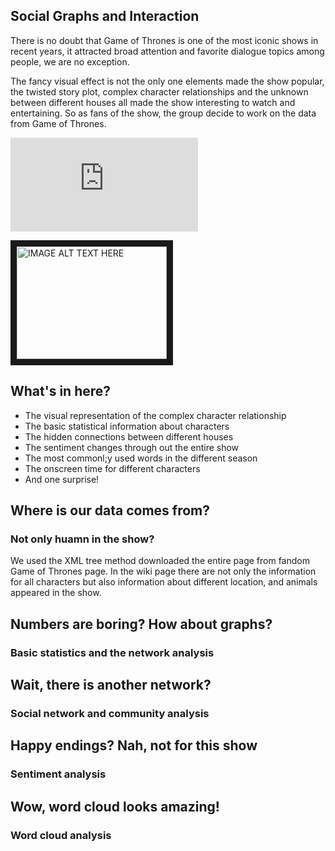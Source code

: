 ## Social Graphs and Interaction

There is no doubt that Game of Thrones is one of the most iconic shows in recent years, it attracted broad attention and favorite dialogue topics among people, we are no exception. 

The fancy visual effect is not the only one elements made the show popular, the twisted story plot, complex character relationships and the unknown between different houses all made the show interesting to watch and entertaining. So as fans of the show, the group decide to work on the data from Game of Thrones. 

 <div class="youtubecontainer">
            <iframe src="https://www.youtube.com/watch?v=s733YddPDuM" 
            frameborder="0" allowfullscreen class="video"></iframe>
            </div>
            
<a href="http://www.youtube.com/watch?feature=player_embedded&v=s733YddPDuM
" target="_blank"><img src="http://img.youtube.com/vi/s733YddPDuM/0.jpg" 
alt="IMAGE ALT TEXT HERE" width="240" height="180" border="10" /></a>

## What's in here? 

* The visual representation of the complex character relationship
* The basic statistical information about characters 
* The hidden connections between different houses 
* The sentiment changes through out the entire show 
* The most commonl;y used words in the different season 
* The onscreen time for different characters 
* And one surprise! 


## Where is our data comes from?
### Not only huamn in the show? 

We used the XML tree method downloaded the entire page from fandom Game of Thrones page. In the wiki page there are not only the information for all characters but also information about different location, and animals appeared in the show. 

## Numbers are boring? How about graphs? 
### Basic statistics and the network analysis 


## Wait, there is another network?  
### Social network and community analysis 


## Happy endings? Nah, not for this show
### Sentiment analysis 


## Wow, word cloud looks amazing! 
### Word cloud analysis   

